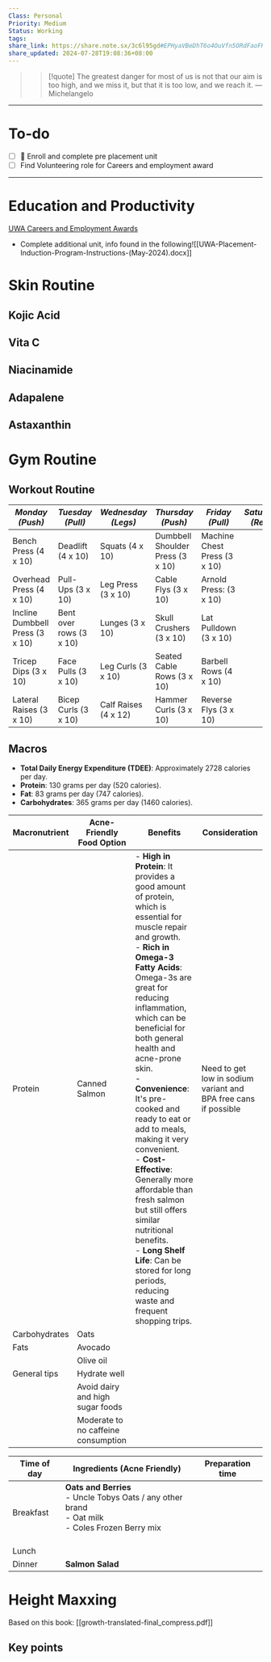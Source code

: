 ```yaml
---
Class: Personal
Priority: Medium
Status: Working
tags: 
share_link: https://share.note.sx/3c6l95gd#EPHyaVBeDhT6o4OuVfn5ORdFaoFRfA7Fu+KrAGCwwRA
share_updated: 2024-07-28T19:08:36+08:00
---
```

> > [!quote] The greatest danger for most of us is not that our aim is too high, and we miss it, but that it is too low, and we reach it.
> — Michelangelo

---
# To-do
- [ ] 🔽 Enroll and complete pre placement unit
- [ ] Find Volunteering role for Careers and employment award
---
# Education and Productivity
[UWA Careers and Employment Awards](https://unihub.uwa.edu.au/s/careers-and-employability/workflows/detail/24)
- Complete additional unit, info found in the following![[UWA-Placement-Induction-Program-Instructions-(May-2024).docx]]

# Skin Routine
## Kojic Acid
## Vita C
## Niacinamide
## Adapalene
## Astaxanthin

# Gym Routine
## Workout Routine
| *Monday (Push)*                 | *Tuesday (Pull)*         | *Wednesday (Legs)*   | *Thursday (Push)*                | *Friday (Pull)*              | *Saturday (Rest)* | *Sunday (Legs)*                 |
| ------------------------------- | ------------------------ | -------------------- | -------------------------------- | ---------------------------- | ----------------- | ------------------------------- |
| Bench Press (4 x 10)            | Deadlift (4 x 10)        | Squats (4 x 10)      | Dumbbell Shoulder Press (3 x 10) | Machine Chest Press (3 x 10) |                   | Deadlifts (lighter) (3 x 10)    |
| Overhead Press (4 x 10)         | Pull-Ups (3 x 10)        | Leg Press (3 x 10)   | Cable Flys (3 x 10)              | Arnold Press: (3 x 10)       |                   | Front Squats (3 x 10)           |
| Incline Dumbbell Press (3 x 10) | Bent over rows  (3 x 10) | Lunges (3 x 10)      | Skull Crushers (3 x 10)          | Lat Pulldown (3 x 10)        |                   | Stiff-Legged Deadlifts (3 x 10) |
| Tricep Dips (3 x 10)            | Face Pulls (3 x 10)      | Leg Curls (3 x 10)   | Seated Cable Rows (3 x 10)       | Barbell Rows (4 x 10)        |                   | Leg Extensions (3 x 10)         |
| Lateral Raises (3 x 10)         | Bicep Curls (3 x 10)     | Calf Raises (4 x 12) | Hammer Curls (3 x 10)            | Reverse Flys (3 x 10)        |                   | Calf Raises (3 x 15)            |
## Macros
- **Total Daily Energy Expenditure (TDEE)**: Approximately 2728 calories per day.
- **Protein**: 130 grams per day (520 calories).
- **Fat**: 83 grams per day (747 calories).
- **Carbohydrates**: 365 grams per day (1460 calories).

| Macronutrient | Acne-Friendly Food Option           | Benefits                                                                                                                                                                                                                                                                                                                                                                                                                                                                                                                                                                                            | Consideration                                                   |
| ------------- | ----------------------------------- | --------------------------------------------------------------------------------------------------------------------------------------------------------------------------------------------------------------------------------------------------------------------------------------------------------------------------------------------------------------------------------------------------------------------------------------------------------------------------------------------------------------------------------------------------------------------------------------------------- | --------------------------------------------------------------- |
| Protein       | Canned Salmon                       | - **High in Protein**: It provides a good amount of protein, which is essential for muscle repair and growth.<br>- **Rich in Omega-3 Fatty Acids**: Omega-3s are great for reducing inflammation, which can be beneficial for both general health and acne-prone skin.<br>- **Convenience**: It's pre-cooked and ready to eat or add to meals, making it very convenient.<br>- **Cost-Effective**: Generally more affordable than fresh salmon but still offers similar nutritional benefits.<br>- **Long Shelf Life**: Can be stored for long periods, reducing waste and frequent shopping trips. | Need to get low in sodium variant and BPA free cans if possible |
| Carbohydrates | Oats                                |                                                                                                                                                                                                                                                                                                                                                                                                                                                                                                                                                                                                     |                                                                 |
| Fats          | Avocado                             |                                                                                                                                                                                                                                                                                                                                                                                                                                                                                                                                                                                                     |                                                                 |
|               | Olive oil                           |                                                                                                                                                                                                                                                                                                                                                                                                                                                                                                                                                                                                     |                                                                 |
| General tips  | Hydrate well                        |                                                                                                                                                                                                                                                                                                                                                                                                                                                                                                                                                                                                     |                                                                 |
|               | Avoid dairy and high sugar foods    |                                                                                                                                                                                                                                                                                                                                                                                                                                                                                                                                                                                                     |                                                                 |
|               | Moderate to no caffeine consumption |                                                                                                                                                                                                                                                                                                                                                                                                                                                                                                                                                                                                     |                                                                 |


| Time of day | Ingredients (Acne Friendly)                                                                                    | Preparation time |
| ----------- | -------------------------------------------------------------------------------------------------------------- | ---------------- |
| Breakfast   | **Oats and Berries**<br>- Uncle Tobys Oats / any other brand<br>- Oat milk<br>- Coles Frozen Berry mix<br><br> |                  |
| Lunch       |                                                                                                                |                  |
| Dinner      | **Salmon Salad**<br>                                                                                           |                  |

# Height Maxxing
Based on this book: [[growth-translated-final_compress.pdf]]
## Key points



